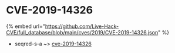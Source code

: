 # CVE-2019-14326
{% embed url="https://github.com/Live-Hack-CVE/full_database/blob/main/cves/2019/CVE-2019-14326.json" %}

* seqred-s-a ~> [cve-2019-14326](https://www.alice-snow.ru/2019/database/cve-2019-14326/cve-2019-14326-seqred-s-a)